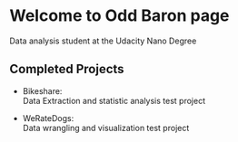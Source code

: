 # Welcome to Odd Baron page
Data analysis student at the Udacity Nano Degree

## Completed Projects
- Bikeshare:  
Data Extraction and statistic analysis test project  
  
- WeRateDogs:  
Data wrangling and visualization test project  
